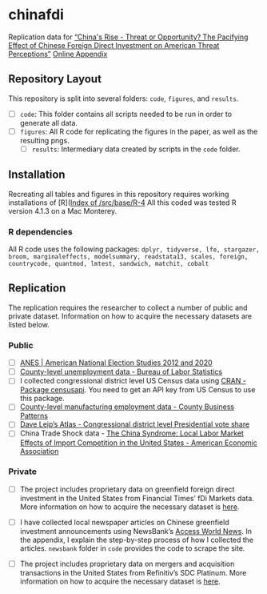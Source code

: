 # chinafdi
Replication data for [“China's Rise - Threat or Opportunity? The Pacifying Effect of Chinese Foreign Direct Investment on American Threat Perceptions”](https://www.dropbox.com/s/ct2gtysjowft747/Katitas_ChinaFDI.pdf?dl=0)  [Online Appendix](https://www.dropbox.com/s/imu0x588zbvpjzm/Katitas_ChinaFDIapp.pdf?dl=0) 

## Repository Layout 
This repository is split into several folders: ``code``, ``figures``, and ``results``. 

- [ ] ``code``: This folder contains all scripts needed to be run in order to generate all data.
- [ ] ``figures``: All R code for replicating the figures in the paper, as well as the resulting pngs. 
	- [ ] ``results``: Intermediary data created by scripts in the ``code`` folder. 

## Installation 
Recreating all tables and figures in this repository requires working installations of [R]([Index of /src/base/R-4](https://cran.r-project.org/src/base/R-4/)  All this coded was tested R version 4.1.3 on a Mac Monterey. 

### R dependencies 
All R code uses the following packages: ``dplyr, tidyverse, lfe, stargazer, broom, marginaleffects, modelsummary, readstata13, scales, foreign, countrycode, quantmod, lmtest, sandwich, matchit, cobalt`` 

## Replication
The replication requires the researcher to collect a number of public and private dataset. Information on how to acquire the necessary datasets are listed below. 

### Public 

- [ ] [ANES | American National Election Studies 2012 and 2020](https://electionstudies.org/)
- [ ] [County-level unemployment data - Bureau of Labor Statistics](https://www.bls.gov/lau/)
- [ ] I collected congressional district level US Census data using [CRAN - Package censusapi](https://cran.r-project.org/web/packages/censusapi/index.html). You need to get an API key from US Census to use this package. 
- [ ] [County-level manufacturing employment data - County Business Patterns](https://www.census.gov/programs-surveys/cbp.html)
- [ ] [Dave Leip’s Atlas - Congressional district level Presidential vote share](https://uselectionatlas.org/)
- [ ] China Trade Shock data - [The China Syndrome: Local Labor Market Effects of Import Competition in the United States - American Economic Association](https://www.aeaweb.org/articles?id=10.1257/aer.103.6.2121)

### Private

- [ ] The project includes proprietary data on greenfield foreign direct investment in the United States from Financial Times’ fDi Markets data. More information on how to acquire the necessary dataset is [here](https://www.fdimarkets.com/). 
- [ ] I have collected local newspaper articles on Chinese greenfield investment announcements using NewsBank’s [Access World News](https://www.newsbank.com/libraries/military/solutions/access-world-news). In the appendix, I explain the step-by-step process of how I collected the articles. ``newsbank`` folder in ``code`` provides the code to scrape the site. 
- [ ] The project includes proprietary data on mergers and acquisition transactions in the United States from Refinitiv’s SDC Platinum. More information on how to acquire the necessary dataset is [here](https://www.refinitiv.com/en/products/sdc-platinum-financial-securities). 








